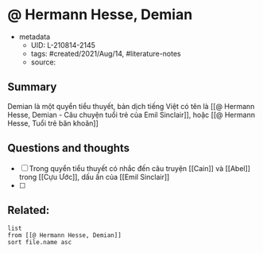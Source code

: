 # @ Hermann Hesse, Demian


- metadata
	- UID: L-210814-2145
	- tags: #created/2021/Aug/14, #literature-notes 
	- source: 

## Summary
Demian là một quyển tiểu thuyết, bản dịch tiếng Việt có tên là [[@ Hermann Hesse, Demian - Câu chuyện tuổi trẻ của Emil Sinclair]], hoặc [[@ Hermann Hesse, Tuổi trẻ băn khoăn]]


## Questions and thoughts
- [ ] Trong quyển tiểu thuyết có nhắc đến câu truyện [[Cain]] và [[Abel]] trong [[Cựu Ước]], dấu ấn của [[Emil Sinclair]]
- [ ] 

## Related:
```dataview
list
from [[@ Hermann Hesse, Demian]]
sort file.name asc
```
